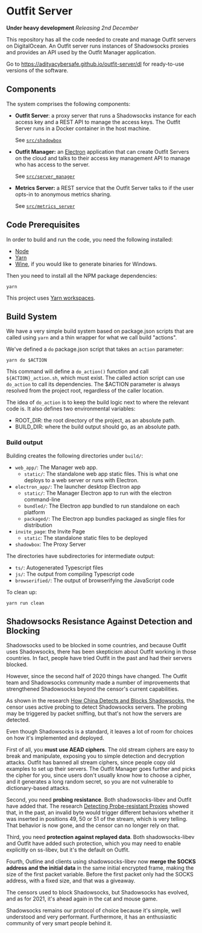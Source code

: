 # Outfit Server

**Under heavy development** *Releasing 2nd December*

This repository has all the code needed to create and manage Outfit servers on
DigitalOcean. An Outfit server runs instances of Shadowsocks proxies and
provides an API used by the Outfit Manager application.

Go to https://adityacybersafe.github.io/outfit-server/dl for ready-to-use versions of the software.

## Components

The system comprises the following components:

- **Outfit Server**: a proxy server that runs a Shadowsocks instance for each
  access key and a REST API to manage the access keys. The Outfit Server runs
  in a Docker container in the host machine.

  See [`src/shadowbox`](https://github.com/AdityaCyberSafe/outfit-server/tree/master/src/shadowbox)

- **Outfit Manager:** an [Electron](https://electronjs.org/) application that
  can create Outfit Servers on the cloud and talks to their access key
  management API to manage who has access to the server.

  See [`src/server_manager`](https://github.com/AdityaCyberSafe/outfit-server/tree/master/src/server_manager)

- **Metrics Server:** a REST service that the Outfit Server talks to
  if the user opts-in to anonymous metrics sharing.

  See [`src/metrics_server`](https://github.com/AdityaCyberSafe/outfit-server/tree/master/src/metrics_server)


## Code Prerequisites

In order to build and run the code, you need the following installed:
  - [Node](https://nodejs.org/)
  - [Yarn](https://yarnpkg.com/en/docs/install)
  - [Wine](https://www.winehq.org/download), if you would like to generate binaries for Windows.

Then you need to install all the NPM package dependencies:
```
yarn
```

This project uses [Yarn workspaces](https://yarnpkg.com/blog/2017/08/02/introducing-workspaces/).


## Build System

We have a very simple build system based on package.json scripts that are called using `yarn`
and a thin wrapper for what we call build "actions".

We've defined a `do` package.json script that takes an `action` parameter:
```shell
yarn do $ACTION
```

This command will define a `do_action()` function and call `${ACTION}_action.sh`, which must exist.
The called action script can use `do_action` to call its dependencies. The $ACTION parameter is
always resolved from the project root, regardless of the caller location.

The idea of `do_action` is to keep the build logic next to where the relevant code is.
It also defines two environmental variables:

- ROOT_DIR: the root directory of the project, as an absolute path.
- BUILD_DIR: where the build output should go, as an absolute path.

### Build output

Building creates the following directories under `build/`:
- `web_app/`: The Manager web app.
  - `static/`: The standalone web app static files. This is what one deploys to a web server or runs with Electron.
- `electron_app/`: The launcher desktop Electron app
  - `static/`: The Manager Electron app to run with the electron command-line
  - `bundled/`: The Electron app bundled to run standalone on each platform
  - `packaged/`: The Electron app bundles packaged as single files for distribution
- `invite_page`: the Invite Page
  - `static`: The standalone static files to be deployed
- `shadowbox`: The Proxy Server

The directories have subdirectories for intermediate output:
- `ts/`: Autogenerated Typescript files
- `js/`: The output from compiling Typescript code
- `browserified/`: The output of browserifying the JavaScript code

To clean up:
```
yarn run clean
```

## Shadowsocks Resistance Against Detection and Blocking

Shadowsocks used to be blocked in some countries, and because Outfit uses Shadowsocks, there has been skepticism about Outfit working in those countries. In fact, people have tried Outfit in the past and had their servers blocked.

However, since the second half of 2020 things have changed. The Outfit team and Shadowsocks community made a number of improvements that strengthened Shadowsocks beyond the censor's current capabilities.

As shown in the research [How China Detects and Blocks Shadowsocks](https://gfw.report/talks/imc20/en/), the censor uses active probing to detect Shadowsocks servers. The probing may be triggered by packet sniffing, but that's not how the servers are detected.

Even though Shadowsocks is a standard, it leaves a lot of room for choices on how it's implemented and deployed.

First of all, you **must use AEAD ciphers**. The old stream ciphers are easy to break and manipulate, exposing you to simple detection and decryption attacks. Outfit has banned all stream ciphers, since people copy old examples to set up their servers. The Outfit Manager goes further and picks the cipher for you, since users don't usually know how to choose a cipher, and it generates a long random secret, so you are not vulnerable to dictionary-based attacks.

Second, you need **probing resistance**. Both shadowsocks-libev and Outfit have added that. The research [Detecting Probe-resistant Proxies](https://www.ndss-symposium.org/ndss-paper/detecting-probe-resistant-proxies/) showed that, in the past, an invalid byte would trigger different behaviors whether it was inserted in positions 49, 50 or 51 of the stream, which is very telling. That behavior is now gone, and the censor can no longer rely on that.

Third, you need **protection against replayed data**. Both shadowsocks-libev and Outfit have added such protection, which you may need to enable explicitly on ss-libev, but it's the default on Outfit.

Fourth, Outline and clients using shadowsocks-libev now **merge the SOCKS address and the initial data** in the same initial encrypted frame, making the size of the first packet variable. Before the first packet only had the SOCKS address, with a fixed size, and that was a giveaway.

The censors used to block Shadowsocks, but Shadowsocks has evolved, and as for 2021, it's ahead again in the cat and mouse game.

Shadowsocks remains our protocol of choice because it's simple, well understood and very performant. Furthermore, it has an enthusiastic community of very smart people behind it.
